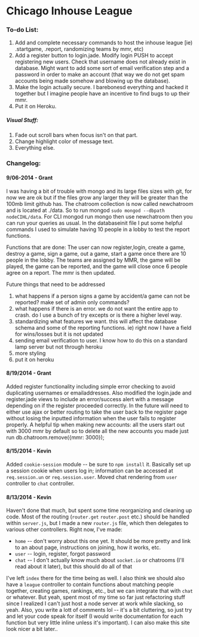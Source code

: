 # Chicago Inhouse League

### To-do List:
1. Add and complete necessary commands to host the inhouse league [ie) .startgame, .report, randomizing teams by mmr, etc)
2. Add a register button to login.jade. Modify login PUSH to accept registering new users. Check that username does not already exist in database. Might want to add some sort of email verification step and a password in order to make an account (that way we do not get spam accounts being made somehow and blowing up the database).
3. Make the login actually secure. I barebonesd everything and hacked it together but I imagine people have an incentive to find bugs to up their mmr.
4. Put it on Heroku.

##### Visual Stuff:
1. Fade out scroll bars when focus isn't on that part.
2. Change highlight color of message text.
3. Everything else.

### Changelog:

#### 9/06-2014 - Grant
I was having a bit of trouble with mongo and its large files sizes with git, for now we are ok but if the files grow any larger they will be greater than the 100mb limit github has.
The chatroom collection is now called newchatroom and is located at ./data. So to run mongod `sudo mongod --dbpath nodeCIHL/data`. For CLI mongod run mongo then use newchatroom then you can run your queries as usual. In the databaseinit file I put some helpful commands I used to simulate having 10 people in a lobby to test the report functions. 

Functions that are done: 
The user can now register,login, create a game, destroy a game, sign a game, out a game, start a game once there are 10 people in the lobby. The teams are assigned by MMR, the game will be played, the game can be reported, and the game will close once 6 people agree on a report. The mmr is then updated. 

Future things that need to be addressed
1. what happens if a person signs a game by accident/a game can not be reported? make set of admin only commands?
2. what happens if there is an error. we do not want the entire app to crash. do I use a bunch of try excepts or is there a higher level way.
3. standardizing what features we want. this will affect the database schema and some of the reporting functions. ie) right now I have a field for wins/losses but it is not updated
4. sending email verification to user. I know how to do this on a standard lamp server but not through heroku
5. more styling 
6. put it on heroku


#### 8/19/2014 - Grant
Added register functionality including simple error checking to avoid duplicating usernames or emailaddresses. Also modified the login.jade and register.jade views to include an error/success alert with a message depending on if the register proceeded correctly. 
In the future will need to either use ajax or better routing to take the user back to the register page without losing the inputted information when the user fails to register properly. 
A helpful tip when making new accounts: all the users start out with 3000 mmr by default so to delete all the new accounts you made just run db.chatroom.remove({mmr: 3000});

#### 8/15/2014 - Kevin
Added `cookie-session` module -- be sure to `npm install` it. Basically set up a session cookie when users log in; information can be accessed at `req.session.un` or `req.session.user`. Moved chat rendering from `user` controller to `chat` controller.

#### 8/13/2014 - Kevin
Haven't done that much, but spent some time reorganizing and cleaning up code. Most of the routing (`router.get` `router.post` etc.) should be handled within `server.js`, but I made a new `router.js` file, which then delegates to various other controllers. Right now, I've made:
* `home` -- don't worry about this one yet. It should be more pretty and link to an about page, instructions on joining, how it works, etc.
* `user` -- login, register, forgot password
* `chat` -- I don't actually know much about `socket.io` or chatrooms (I'll read about it later), but this should do all of that

I've left `index` there for the time being as well. I also think we should also have a `league` controller to contain functions about matching people together, creating games, rankings, etc., but we can integrate that with `chat` or whatever. But yeah, spent most of my time so far just refactoring stuff since I realized I can't just host a node server at work while slacking, so yeah. Also, you write a lott of comments lol -- it's a bit cluttering, so just try and let your code speak for itself (I would write documentation for each function but very little inline unless it's important). I can also make this site look nicer a bit later..
